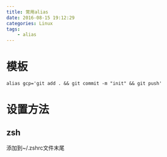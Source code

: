 ```yaml
---
title: 常用alias
date: 2016-08-15 19:12:29
categories: Linux
tags: 
    - alias
---
```


# 模板
```shell
alias gcp='git add . && git commit -m "init" && git push'
```

# 设置方法

## zsh
添加到~/.zshrc文件末尾














